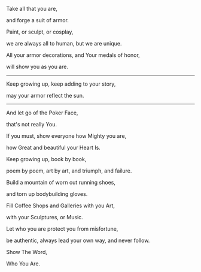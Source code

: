 Take all that you are,

and forge a suit of armor.

Paint, or sculpt, or cosplay,

we are always all to human, but we are unique.

All your armor decorations, and Your medals of honor,

will show you as you are.

---

Keep growing up, keep adding to your story,

may your armor reflect the sun.

---

And let go of the Poker Face,

that's not really You.

If you must, show everyone how Mighty you are,

how Great and beautiful your Heart Is.

Keep growing up, book by book,

poem by poem, art by art, and triumph, and failure.

Build a mountain of worn out running shoes,

and torn up bodybuilding gloves.

Fill Coffee Shops and Galleries with you Art,

with your Sculptures, or Music.

Let who you are protect you from misfortune,

be authentic, always lead your own way, and never follow.

Show The Word,

Who You Are.
